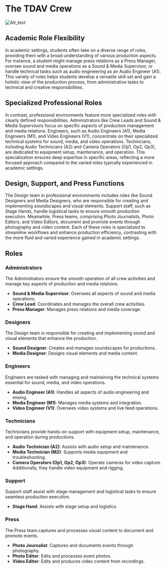 # The TDAV Crew

![Alt_text](https://docs.google.com/drawings/d/e/2PACX-1vRzWR_ywbCstVwXeL6x19Rn0hBrvnZzK3RdKsOh163BByUQsmK8u5DFO_iwGpeOPSXdEAFJVUeHaZpL/pub?w=1440&h=1080)

## Academic Role Flexibility

In academic settings, students often take on a diverse range of roles, providing them with a broad understanding of various production aspects. For instance, a student might manage press relations as a Press Manager, oversee sound and media operations as a Sound & Media Supervisor, or handle technical tasks such as audio engineering as an Audio Engineer (A1). This variety of roles helps students develop a versatile skill set and gain a holistic view of the production process, from administrative tasks to technical and creative responsibilities.

## Specialized Professional Roles

In contrast, professional environments feature more specialized roles with clearly defined responsibilities. Administrators like Crew Leads and Sound & Media Supervisors focus on specific aspects of production management and media relations. Engineers, such as Audio Engineers (A1), Media Engineers (M1), and Video Engineers (V1), concentrate on their specialized technical systems for sound, media, and video operations. Technicians, including Audio Technicians (A2) and Camera Operators (Op1, Op2, Op3), are dedicated to equipment setup, maintenance, and operation. This specialization ensures deep expertise in specific areas, reflecting a more focused approach compared to the varied roles typically experienced in academic settings.

## Design, Support, and Press Functions

The Design team in professional environments includes roles like Sound Designers and Media Designers, who are responsible for creating and implementing soundscapes and visual elements. Support staff, such as Stage Hands, handle logistical tasks to ensure smooth production execution. Meanwhile, Press teams, comprising Photo Journalists, Photo Editors, and Video Editors, document and promote events through photography and video content. Each of these roles is specialized to streamline workflows and enhance production efficiency, contrasting with the more fluid and varied experience gained in academic settings.

## Roles

### Administrators

The Administrators ensure the smooth operation of all crew activities and manage key aspects of production and media relations.

- **Sound & Media Supervisor**: Oversees all aspects of sound and media operations.
- **Crew Lead**: Coordinates and manages the overall crew activities.
- **Press Manager**: Manages press relations and media coverage.

### Designers

The Design team is responsible for creating and implementing sound and visual elements that enhance the production.

- **Sound Designer**: Creates and manages soundscapes for productions.
- **Media Designer**: Designs visual elements and media content.

### Engineers

Engineers are tasked with managing and maintaining the technical systems essential for sound, media, and video operations.

- **Audio Engineer (A1)**: Handles all aspects of audio engineering and mixing.
- **Media Engineer (M1)**: Manages media systems and integration.
- **Video Engineer (V1)**: Oversees video systems and live feed operations.

### Technicians

Technicians provide hands-on support with equipment setup, maintenance, and operation during productions.

- **Audio Technician (A2)**: Assists with audio setup and maintenance.
- **Media Technician (M2)**: Supports media equipment and troubleshooting.
- **Camera Operators (Op1, Op2, Op3)**: Operate cameras for video capture. Additionally, they handle video equipment and rigging.

### Support

Support staff assist with stage management and logistical tasks to ensure seamless production execution.

- **Stage Hand**: Assists with stage setup and logistics.

### Press

The Press team captures and processes visual content to document and promote events.

- **Photo Journalist**: Captures and documents events through photography.
- **Photo Editor**: Edits and processes event photos.
- **Video Editor**: Edits and produces video content from recordings.
